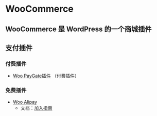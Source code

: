 # WooCommerce

## WooCommerce 是 WordPress 的一个商城插件

## 支付插件

### 付费插件
* [Woo PayGate插件](https://www.wpcom.cn/plugins/woo-paygate.html) （付费插件）

### 免费插件

* [Woo Alipay](https://wooalipay.com/)
  * 文档：[加入指南](https://wooalipay.com/guide)